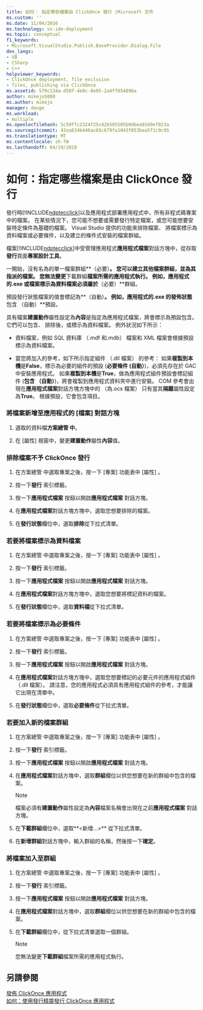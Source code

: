 ```yaml
---
title: 如何： 指定哪些檔案由 ClickOnce 發行 |Microsoft 文件
ms.custom: ''
ms.date: 11/04/2016
ms.technology: vs-ide-deployment
ms.topic: conceptual
f1_keywords:
- Microsoft.VisualStudio.Publish.BaseProvider.Dialog.File
dev_langs:
- VB
- CSharp
- C++
helpviewer_keywords:
- ClickOnce deployment, file exclusion
- files, publishing via ClickOnce
ms.assetid: 579c134a-d50f-4e0c-8e05-2a4ff654896a
author: mikejo5000
ms.author: mikejo
manager: douge
ms.workload:
- multiple
ms.openlocfilehash: 5c59ffc2324f25c42b505505b0dbea9160ef023a
ms.sourcegitcommit: 42ea834b446ac65c679fa1043f853bea5f1c9c95
ms.translationtype: MT
ms.contentlocale: zh-TW
ms.lasthandoff: 04/19/2018
---
```

# <a name="how-to-specify-which-files-are-published-by-clickonce"></a>如何：指定哪些檔案是由 ClickOnce 發行
發行時[!INCLUDE[ndptecclick](../deployment/includes/ndptecclick_md.md)]以及應用程式部署應用程式中，所有非程式碼專案中的檔案。 在某些情況下，您可能不想要或需要發行特定檔案，或您可能想要安裝特定條件為基礎的檔案。 Visual Studio 提供的功能來排除檔案、 將檔案標示為資料檔案或必要條件，以及建立的條件式安裝的檔案群組。  
  
 檔案[!INCLUDE[ndptecclick](../deployment/includes/ndptecclick_md.md)]中受管理應用程式**應用程式檔案**對話方塊中，從存取**發行**頁面**專案設計工具**。  
  
 一開始，沒有名為的單一檔案群組**（必要）**。 您可以建立其他檔案群組，並為其指派的檔案。 您無法變更**下載群組**檔案所需的應用程式執行。 例如，應用程式的.exe 或檔案標示為資料檔案必須屬於**（必要）**群組。  
  
 預設發行狀態檔案的值會標記為**（自動）**。 例如，應用程式的.exe 的發佈狀態**包含 （自動）**預設。  
  
 具有檔案**建置動作**屬性設定為**內容**是指定為應用程式檔案，將會標示為預設包含。 它們可以包含、 排除後，或標示為資料檔案。 例外狀況如下所示：  
  
-   資料檔案，例如 SQL 資料庫 （.mdf 和.mdb） 檔案和 XML 檔案會根據預設標示為資料檔案。  
  
-   當您將加入的參考，如下所示指定組件 （.dll 檔案） 的參考： 如果**複製到本機**是**False**，標示為必要的組件的預設 (**必要條件 (自動）**)，必須先存在於 GAC 中安裝應用程式。 如果**複製到本機**是**True**，做為應用程式組件預設會標記組件 (**包含 （自動）**)，將會複製到應用程式資料夾中進行安裝。 COM 參考會出現在**應用程式檔案**對話方塊方塊中的 （為.ocx 檔案） 只有當其**隔離**屬性設定為**True**。 根據預設，它會包含項目。  
  
### <a name="to-add-files-to-the-application-files-dialog-box"></a>將檔案新增至應用程式的 [檔案] 對話方塊  
  
1.  選取的資料檔**方案總管 中**。  
  
2.  在 [屬性] 視窗中，變更**建置動作**屬性**內容**值。  
  
### <a name="to-exclude-files-from-clickonce-publishing"></a>排除檔案不予 ClickOnce 發行  
  
1.  在方案總管 中選取專案之後，按一下 [專案]  功能表中 [屬性] 。  
  
2.  按一下**發行** 索引標籤。  
  
3.  按一下**應用程式檔案** 按鈕以開啟**應用程式檔案** 對話方塊。  
  
4.  在**應用程式檔案**對話方塊方塊中，選取您想要排除的檔案。  
  
5.  在**發行狀態**欄位中，選取**排除**從下拉式清單。  
  
### <a name="to-mark-files-as-data-files"></a>若要將檔案標示為資料檔案  
  
1.  在方案總管 中選取專案之後，按一下 [專案]  功能表中 [屬性] 。  
  
2.  按一下**發行** 索引標籤。  
  
3.  按一下**應用程式檔案** 按鈕以開啟**應用程式檔案** 對話方塊。  
  
4.  在**應用程式檔案**對話方塊方塊中，選取您想要將標記資料的檔案。  
  
5.  在**發行狀態**欄位中，選取**資料檔**從下拉式清單。  
  
### <a name="to-mark-files-as-prerequisites"></a>若要將檔案標示為必要條件  
  
1.  在方案總管 中選取專案之後，按一下 [專案]  功能表中 [屬性] 。  
  
2.  按一下**發行** 索引標籤。  
  
3.  按一下**應用程式檔案** 按鈕以開啟**應用程式檔案** 對話方塊。  
  
4.  在**應用程式檔案**對話方塊方塊中，選取您想要標記的必要元件的應用程式組件 （.dll 檔案）。 請注意，您的應用程式必須具有應用程式組件的參考，才能讓它出現在清單中。  
  
5.  在**發行狀態**欄位中，選取**必要條件**從下拉式清單。  
  
### <a name="to-add-a-new-file-group"></a>若要加入新的檔案群組  
  
1.  在方案總管 中選取專案之後，按一下 [專案]  功能表中 [屬性] 。  
  
2.  按一下**發行** 索引標籤。  
  
3.  按一下**應用程式檔案** 按鈕以開啟**應用程式檔案** 對話方塊。  
  
4.  在**應用程式檔案**對話方塊中，選取**群組**欄位以供您想要在新的群組中包含的檔案。  
  
    > [!NOTE]
    >  檔案必須有**建置動作**屬性設定為**內容**檔案名稱會出現在之前**應用程式檔案** 對話方塊。  
  
5.  在**下載群組**欄位中，選取**\<新增...>** 從下拉式清單。  
  
6.  在**新增群組**對話方塊中，輸入群組的名稱，然後按一下**確定**。  
  
### <a name="to-add-a-file-to-a-group"></a>將檔案加入至群組  
  
1.  在方案總管 中選取專案之後，按一下 [專案]  功能表中 [屬性] 。  
  
2.  按一下**發行** 索引標籤。  
  
3.  按一下**應用程式檔案** 按鈕以開啟**應用程式檔案** 對話方塊。  
  
4.  在**應用程式檔案**對話方塊中，選取**群組**欄位以供您想要在新的群組中包含的檔案。  
  
5.  在**下載群組**欄位中，從下拉式清單選取一個群組。  
  
    > [!NOTE]
    >  您無法變更**下載群組**檔案所需的應用程式執行。  
  
## <a name="see-also"></a>另請參閱  
 [發佈 ClickOnce 應用程式](../deployment/publishing-clickonce-applications.md)   
 [如何：使用發行精靈發行 ClickOnce 應用程式](../deployment/how-to-publish-a-clickonce-application-using-the-publish-wizard.md)